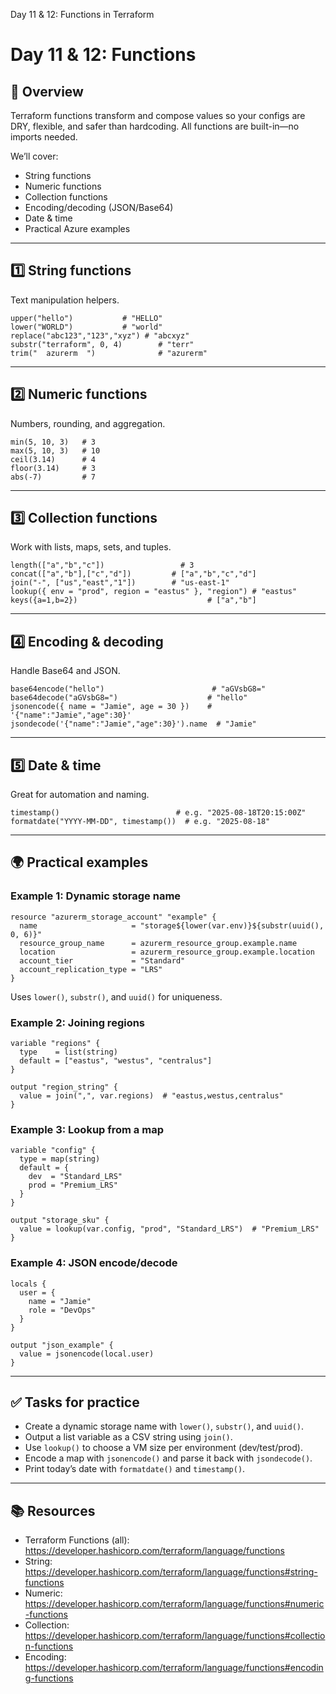 Day 11 & 12: Functions in Terraform
# Day 11 & 12: Functions

## 📌 Overview
Terraform functions transform and compose values so your configs are DRY, flexible, and safer than hardcoding. All functions are built-in—no imports needed.

We’ll cover:
- String functions
- Numeric functions
- Collection functions
- Encoding/decoding (JSON/Base64)
- Date & time
- Practical Azure examples

---

## 1️⃣ String functions
Text manipulation helpers.

```hcl
upper("hello")           # "HELLO"
lower("WORLD")           # "world"
replace("abc123","123","xyz") # "abcxyz"
substr("terraform", 0, 4)        # "terr"
trim("  azurerm  ")              # "azurerm"
```

---

## 2️⃣ Numeric functions
Numbers, rounding, and aggregation.

```hcl
min(5, 10, 3)   # 3
max(5, 10, 3)   # 10
ceil(3.14)      # 4
floor(3.14)     # 3
abs(-7)         # 7
```

---

## 3️⃣ Collection functions
Work with lists, maps, sets, and tuples.

```hcl
length(["a","b","c"])                 # 3
concat(["a","b"],["c","d"])         # ["a","b","c","d"]
join("-", ["us","east","1"])        # "us-east-1"
lookup({ env = "prod", region = "eastus" }, "region") # "eastus"
keys({a=1,b=2})                             # ["a","b"]
```

---

## 4️⃣ Encoding & decoding
Handle Base64 and JSON.

```hcl
base64encode("hello")                        # "aGVsbG8="
base64decode("aGVsbG8=")                    # "hello"
jsonencode({ name = "Jamie", age = 30 })    # '{"name":"Jamie","age":30}'
jsondecode('{"name":"Jamie","age":30}').name  # "Jamie"
```

---

## 5️⃣ Date & time
Great for automation and naming.

```hcl
timestamp()                          # e.g. "2025-08-18T20:15:00Z"
formatdate("YYYY-MM-DD", timestamp())  # e.g. "2025-08-18"
```

---

## 🌍 Practical examples

### Example 1: Dynamic storage name
```hcl
resource "azurerm_storage_account" "example" {
  name                     = "storage${lower(var.env)}${substr(uuid(), 0, 6)}"
  resource_group_name      = azurerm_resource_group.example.name
  location                 = azurerm_resource_group.example.location
  account_tier             = "Standard"
  account_replication_type = "LRS"
}
```
Uses `lower()`, `substr()`, and `uuid()` for uniqueness.

### Example 2: Joining regions
```hcl
variable "regions" {
  type    = list(string)
  default = ["eastus", "westus", "centralus"]
}

output "region_string" {
  value = join(",", var.regions)  # "eastus,westus,centralus"
}
```

### Example 3: Lookup from a map
```hcl
variable "config" {
  type = map(string)
  default = {
    dev  = "Standard_LRS"
    prod = "Premium_LRS"
  }
}

output "storage_sku" {
  value = lookup(var.config, "prod", "Standard_LRS")  # "Premium_LRS"
}
```

### Example 4: JSON encode/decode
```hcl
locals {
  user = {
    name = "Jamie"
    role = "DevOps"
  }
}

output "json_example" {
  value = jsonencode(local.user)
}
```

---

## ✅ Tasks for practice
- Create a dynamic storage name with `lower()`, `substr()`, and `uuid()`.
- Output a list variable as a CSV string using `join()`.
- Use `lookup()` to choose a VM size per environment (dev/test/prod).
- Encode a map with `jsonencode()` and parse it back with `jsondecode()`.
- Print today’s date with `formatdate()` and `timestamp()`.

---

## 📚 Resources
- Terraform Functions (all): https://developer.hashicorp.com/terraform/language/functions
- String: https://developer.hashicorp.com/terraform/language/functions#string-functions
- Numeric: https://developer.hashicorp.com/terraform/language/functions#numeric-functions
- Collection: https://developer.hashicorp.com/terraform/language/functions#collection-functions
- Encoding: https://developer.hashicorp.com/terraform/language/functions#encoding-functions